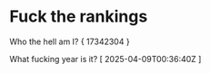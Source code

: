 # Fuck the rankings

Who the hell am I?
{ 17342304 }

What fucking year is it?
[ 2025-04-09T00:36:40Z ]
